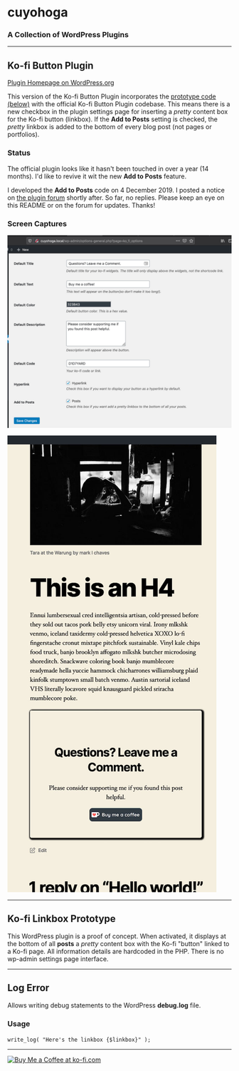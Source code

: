# cuyohoga

### A Collection of WordPress Plugins

---

## Ko-fi Button Plugin

[Plugin Homepage on WordPress.org](https://wordpress.org/plugins/ko-fi-button/)

This version of the Ko-fi Button Plugin incorporates the [prototype code (below)](#prototype) with the official Ko-fi Button Plugin codebase. This means there is a new checkbox in the plugin settings page for inserting a _pretty_ content box for the Ko-fi button (linkbox). If the **Add to Posts** setting is checked, the _pretty_ linkbox is added to the bottom of every blog post (not pages or portfolios).

### Status

The official plugin looks like it hasn't been touched in over a year (14 months). I'd like to revive it wit the new **Add to Posts** feature.

I developed the **Add to Posts** code on 4 December 2019. I posted a notice on [the plugin forum](https://wordpress.org/support/topic/dev-code-branch-for-adding-button-to-posts/) shortly after. So far, no replies. Please keep an eye on this README or on the forum for updates. Thanks!

### Screen Captures

![Plugin Settings Page](/assets/ko-fi-button-plugin-add-to-posts-setting-1280w.jpg "Plugin Settings")

![Result](/assets/ko-fi-button-plugin-posts-linkbox-588w.jpg "Result")

---

## Ko-fi Linkbox Prototype <a name="prototype" id="prototype"></a>

This WordPress plugin is a proof of concept. When activated, it displays at the bottom of all **posts** a _pretty_ content box with the Ko-fi "button" linked to a Ko-fi page. All information details are hardcoded in the PHP. There is no wp-admin settings page interface.

---

## Log Error

Allows writing debug statements to the WordPress **debug.log** file.

### Usage

`write_log( "Here's the linkbox {$linkbox}" );`

---

<a href='https://ko-fi.com/D1D7YARD' target='_blank'><img height='36' style='border:0px;height:36px;' src='https://az743702.vo.msecnd.net/cdn/kofi5.png?v=2' border='0' alt='Buy Me a Coffee at ko-fi.com' /></a>

